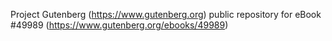 Project Gutenberg (https://www.gutenberg.org) public repository for
eBook #49989 (https://www.gutenberg.org/ebooks/49989)
